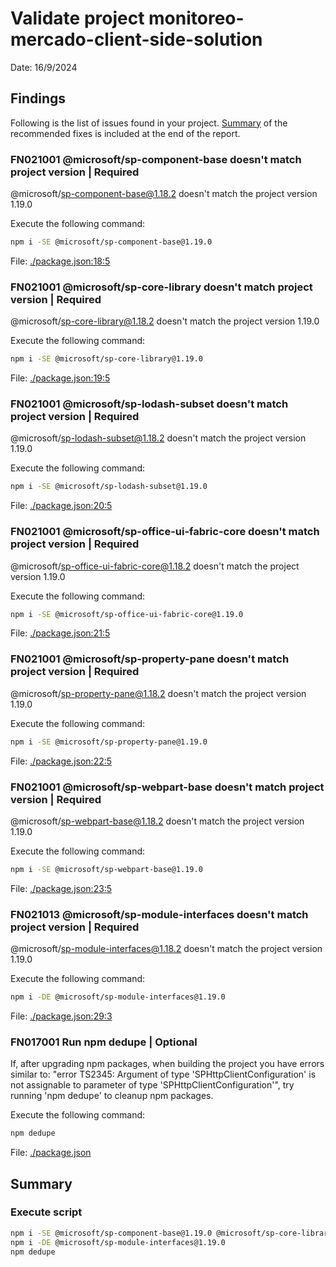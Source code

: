 # Validate project monitoreo-mercado-client-side-solution

Date: 16/9/2024

## Findings

Following is the list of issues found in your project. [Summary](#Summary) of the recommended fixes is included at the end of the report.

### FN021001 @microsoft/sp-component-base doesn't match project version | Required

@microsoft/sp-component-base@1.18.2 doesn't match the project version 1.19.0

Execute the following command:

```sh
npm i -SE @microsoft/sp-component-base@1.19.0
```

File: [./package.json:18:5](./package.json)

### FN021001 @microsoft/sp-core-library doesn't match project version | Required

@microsoft/sp-core-library@1.18.2 doesn't match the project version 1.19.0

Execute the following command:

```sh
npm i -SE @microsoft/sp-core-library@1.19.0
```

File: [./package.json:19:5](./package.json)

### FN021001 @microsoft/sp-lodash-subset doesn't match project version | Required

@microsoft/sp-lodash-subset@1.18.2 doesn't match the project version 1.19.0

Execute the following command:

```sh
npm i -SE @microsoft/sp-lodash-subset@1.19.0
```

File: [./package.json:20:5](./package.json)

### FN021001 @microsoft/sp-office-ui-fabric-core doesn't match project version | Required

@microsoft/sp-office-ui-fabric-core@1.18.2 doesn't match the project version 1.19.0

Execute the following command:

```sh
npm i -SE @microsoft/sp-office-ui-fabric-core@1.19.0
```

File: [./package.json:21:5](./package.json)

### FN021001 @microsoft/sp-property-pane doesn't match project version | Required

@microsoft/sp-property-pane@1.18.2 doesn't match the project version 1.19.0

Execute the following command:

```sh
npm i -SE @microsoft/sp-property-pane@1.19.0
```

File: [./package.json:22:5](./package.json)

### FN021001 @microsoft/sp-webpart-base doesn't match project version | Required

@microsoft/sp-webpart-base@1.18.2 doesn't match the project version 1.19.0

Execute the following command:

```sh
npm i -SE @microsoft/sp-webpart-base@1.19.0
```

File: [./package.json:23:5](./package.json)

### FN021013 @microsoft/sp-module-interfaces doesn't match project version | Required

@microsoft/sp-module-interfaces@1.18.2 doesn't match the project version 1.19.0

Execute the following command:

```sh
npm i -DE @microsoft/sp-module-interfaces@1.19.0
```

File: [./package.json:29:3](./package.json)

### FN017001 Run npm dedupe | Optional

If, after upgrading npm packages, when building the project you have errors similar to: "error TS2345: Argument of type 'SPHttpClientConfiguration' is not assignable to parameter of type 'SPHttpClientConfiguration'", try running 'npm dedupe' to cleanup npm packages.

Execute the following command:

```sh
npm dedupe
```

File: [./package.json](./package.json)

## Summary

### Execute script

```sh
npm i -SE @microsoft/sp-component-base@1.19.0 @microsoft/sp-core-library@1.19.0 @microsoft/sp-lodash-subset@1.19.0 @microsoft/sp-office-ui-fabric-core@1.19.0 @microsoft/sp-property-pane@1.19.0 @microsoft/sp-webpart-base@1.19.0
npm i -DE @microsoft/sp-module-interfaces@1.19.0
npm dedupe
```